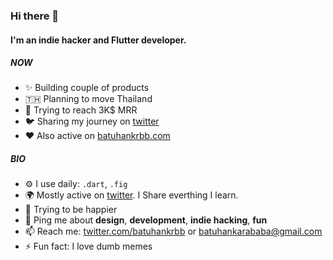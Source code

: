 ### Hi there 👋

#### I'm an indie hacker and Flutter developer.

##### NOW

- ✨ Building couple of products
- 🇹🇭 Planning to move Thailand
- 🤑 Trying to reach 3K$ MRR
- 🐦 Sharing my journey on [twitter](https://twitter.com/batuhankrbb)
- ❤️ Also active on [batuhankrbb.com](https://batuhankrbb.com)

##### BIO

- ⚙️ I use daily: `.dart`, `.fig`
- 🌍 Mostly active on [twitter](https://twitter.com/batuhankrbb). I Share everthing I learn.
- 🌱 Trying to be happier
- 💬 Ping me about **design**, **development**, **indie hacking**, **fun**
- 📫 Reach me: [twitter.com/batuhankrbb](https://twitter.com/batuhankrbb) or batuhankarababa@gmail.com
- ⚡️ Fun fact: I love dumb memes
